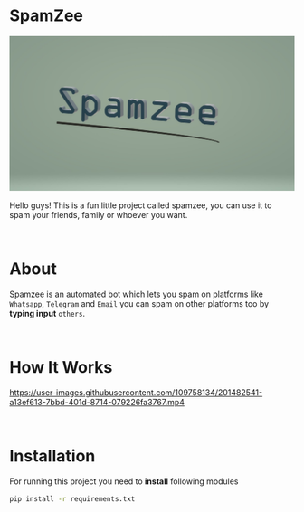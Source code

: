 # SpamZee

![](./assets/Spamzee.jpg)

Hello guys! This is a fun little project called spamzee, you can use it to spam your friends, family or whoever you want.

<br>

# About

Spamzee is an automated bot which lets you spam on platforms like `Whatsapp`, `Telegram` and `Email` you can spam on other platforms too by **typing input** `others`.

<br>

# How It Works



https://user-images.githubusercontent.com/109758134/201482541-a13ef613-7bbd-401d-8714-079226fa3767.mp4

<br>

# Installation

For running this project you need to **install** following modules

```sh
pip install -r requirements.txt
```
<br>
